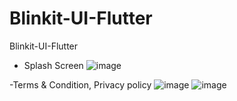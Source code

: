 # Blinkit-UI-Flutter
 Blinkit-UI-Flutter


- Splash Screen
  ![image](https://github.com/user-attachments/assets/451aa158-a842-426d-ba17-75e6605f48e4)

  
-Terms & Condition, Privacy policy
  ![image](https://github.com/user-attachments/assets/e01d0635-8b6c-4307-88a6-5feb668ddf4b) ![image](https://github.com/user-attachments/assets/a4bd9ac9-843f-41b5-bed8-f135bd68bfa5)

